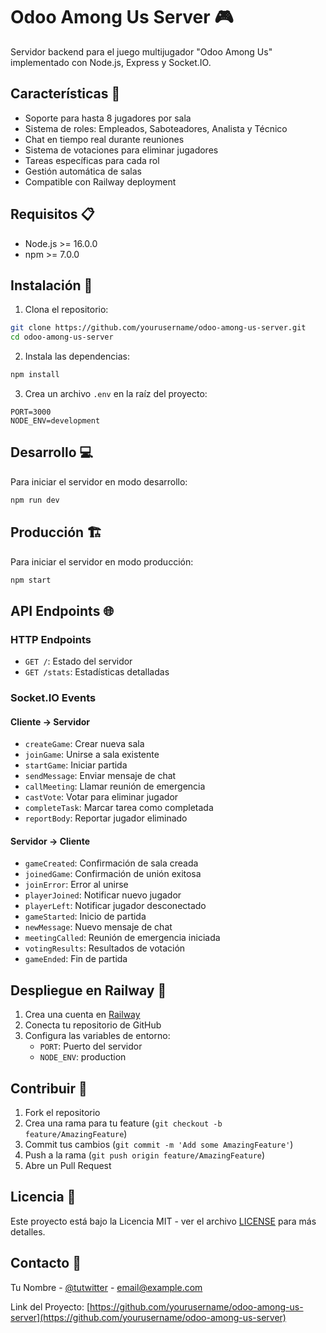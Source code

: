 # Odoo Among Us Server 🎮

Servidor backend para el juego multijugador "Odoo Among Us" implementado con Node.js, Express y Socket.IO.

## Características 🌟

- Soporte para hasta 8 jugadores por sala
- Sistema de roles: Empleados, Saboteadores, Analista y Técnico
- Chat en tiempo real durante reuniones
- Sistema de votaciones para eliminar jugadores
- Tareas específicas para cada rol
- Gestión automática de salas
- Compatible con Railway deployment

## Requisitos 📋

- Node.js >= 16.0.0
- npm >= 7.0.0

## Instalación 🚀

1. Clona el repositorio:
```bash
git clone https://github.com/yourusername/odoo-among-us-server.git
cd odoo-among-us-server
```

2. Instala las dependencias:
```bash
npm install
```

3. Crea un archivo `.env` en la raíz del proyecto:
```env
PORT=3000
NODE_ENV=development
```

## Desarrollo 💻

Para iniciar el servidor en modo desarrollo:
```bash
npm run dev
```

## Producción 🏗️

Para iniciar el servidor en modo producción:
```bash
npm start
```

## API Endpoints 🌐

### HTTP Endpoints

- `GET /`: Estado del servidor
- `GET /stats`: Estadísticas detalladas

### Socket.IO Events

#### Cliente -> Servidor

- `createGame`: Crear nueva sala
- `joinGame`: Unirse a sala existente
- `startGame`: Iniciar partida
- `sendMessage`: Enviar mensaje de chat
- `callMeeting`: Llamar reunión de emergencia
- `castVote`: Votar para eliminar jugador
- `completeTask`: Marcar tarea como completada
- `reportBody`: Reportar jugador eliminado

#### Servidor -> Cliente

- `gameCreated`: Confirmación de sala creada
- `joinedGame`: Confirmación de unión exitosa
- `joinError`: Error al unirse
- `playerJoined`: Notificar nuevo jugador
- `playerLeft`: Notificar jugador desconectado
- `gameStarted`: Inicio de partida
- `newMessage`: Nuevo mensaje de chat
- `meetingCalled`: Reunión de emergencia iniciada
- `votingResults`: Resultados de votación
- `gameEnded`: Fin de partida

## Despliegue en Railway 🚂

1. Crea una cuenta en [Railway](https://railway.app)
2. Conecta tu repositorio de GitHub
3. Configura las variables de entorno:
   - `PORT`: Puerto del servidor
   - `NODE_ENV`: production

## Contribuir 🤝

1. Fork el repositorio
2. Crea una rama para tu feature (`git checkout -b feature/AmazingFeature`)
3. Commit tus cambios (`git commit -m 'Add some AmazingFeature'`)
4. Push a la rama (`git push origin feature/AmazingFeature`)
5. Abre un Pull Request

## Licencia 📄

Este proyecto está bajo la Licencia MIT - ver el archivo [LICENSE](LICENSE) para más detalles.

## Contacto 📧

Tu Nombre - [@tutwitter](https://twitter.com/tutwitter) - email@example.com

Link del Proyecto: [https://github.com/yourusername/odoo-among-us-server](https://github.com/yourusername/odoo-among-us-server) 